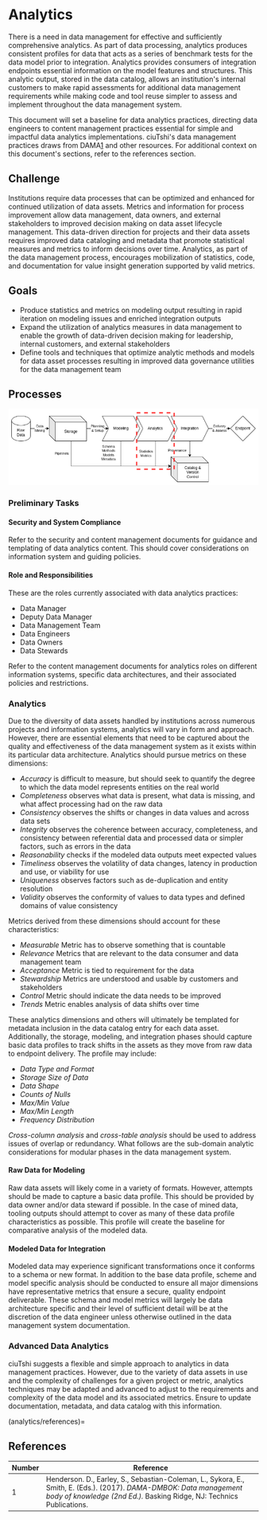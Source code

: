 # Analytics

There is a need in data management for effective and sufficiently comprehensive analytics. As part of data processing, analytics produces consistent profiles for data that acts as a series of benchmark tests for the data model prior to integration. Analytics provides consumers of integration endpoints essential information on the model features and structures. This analytic output, stored in the data catalog, allows an institution's internal customers to make rapid assessments for additional data management requirements while making code and tool reuse simpler to assess and implement throughout the data management system.

This document will set a baseline for data analytics practices, directing data engineers to content management practices essential for simple and impactful data analytics implementations. ciuTshi's data management practices draws from DAMA[1](analytics/references) and other resources. For additional context on this document's sections, refer to the references section.

## Challenge

Institutions require data processes that can be optimized and enhanced for continued utilization of data assets. Metrics and information for process improvement allow data management, data owners, and external stakeholders to improved decision making on data asset lifecycle management. This data-driven direction for projects and their data assets requires improved data cataloging and metadata that promote statistical measures and metrics to inform decisions over time. Analytics, as part of the data management process, encourages mobilization of statistics, code, and documentation for value insight generation supported by valid metrics.

## Goals

* Produce statistics and metrics on modeling output resulting in rapid iteration on modeling issues and enriched integration outputs
* Expand the utilization of analytics measures in data management to enable the growth of data-driven decision making for leadership, internal customers, and external stakeholders
* Define tools and techniques that optimize analytic methods and models for data asset processes resulting in improved data governance utilities for the data management team

## Processes

![Data Overview - Analytics](static/images/dm_overview_analytics.png)

### Preliminary Tasks

#### Security and System Compliance

Refer to the security and content management documents for guidance and templating of data analytics content. This should cover considerations on information system and guiding policies.

#### Role and Responsibilities

These are the roles currently associated with data analytics practices:

* Data Manager
* Deputy Data Manager
* Data Management Team
* Data Engineers
* Data Owners
* Data Stewards

Refer to the content management documents for analytics roles on different information systems, specific data architectures, and their associated policies and restrictions.

### Analytics

Due to the diversity of data assets handled by institutions across numerous projects and information systems, analytics will vary in form and approach. However, there are essential elements that need to be captured about the quality and effectiveness of the data management system as it exists within its particular data architecture. Analytics should pursue metrics on these dimensions:

* _Accuracy_ is difficult to measure, but should seek to quantify the degree to which the data model represents entities on the real world
* _Completeness_ observes what data is present, what data is missing, and what affect processing had on the raw data
* _Consistency_ observes the shifts or changes in data values and across data sets
* _Integrity_ observes the coherence between accuracy, completeness, and consistency between referential data and processed data or simpler factors, such as errors in the data
* _Reasonability_ checks if the modeled data outputs meet expected values
* _Timeliness_ observes the volatility of data changes, latency in production and use, or viability for use
* _Uniqueness_ observes factors such as de-duplication and entity resolution
* _Validity_ observes the conformity of values to data types and defined domains of value consistency

Metrics derived from these dimensions should account for these characteristics:

* _Measurable_ Metric has to observe something that is countable
* _Relevance_ Metrics that are relevant to the data consumer and data management team
* _Acceptance_ Metric is tied to requirement for the data
* _Stewardship_ Metrics are understood and usable by customers and stakeholders
* _Control_ Metric should indicate the data needs to be improved
* _Trends_ Metric enables analysis of data shifts over time

These analytics dimensions and others will ultimately be templated for metadata inclusion in the data catalog entry for each data asset. Additionally, the storage, modeling, and integration phases should capture basic data profiles to track shifts in the assets as they move from raw data to endpoint delivery. The profile may include:

* _Data Type and Format_
* _Storage Size of Data_
* _Data Shape_
* _Counts of Nulls_
* _Max/Min Value_
* _Max/Min Length_
* _Frequency Distribution_

_Cross-column analysis_ and _cross-table analysis_ should be used to address issues of overlap or redundancy. What follows are the sub-domain analytic considerations for modular phases in the data management system.

#### Raw Data for Modeling

Raw data assets will likely come in a variety of formats. However, attempts should be made to capture a basic data profile. This should be provided by data owner and/or data steward if possible. In the case of mined data, tooling outputs should attempt to cover as many of these data profile characteristics as possible. This profile will create the baseline for comparative analysis of the modeled data.

#### Modeled Data for Integration

Modeled data may experience significant transformations once it conforms to a schema or new format. In addition to the base data profile, scheme and model specific analysis should be conducted to ensure all major dimensions have representative metrics that ensure a secure, quality endpoint deliverable. These schema and model metrics will largely be data architecture specific and their level of sufficient detail will be at the discretion of the data engineer unless otherwise outlined in the data management system documentation.

### Advanced Data Analytics

ciuTshi suggests a flexible and simple approach to analytics in data management practices. However, due to the variety of data assets in use and the complexity of challenges for a given project or metric, analytics techniques may be adapted and advanced to adjust to the requirements and complexity of the data model and its associated metrics. Ensure to update documentation, metadata, and data catalog with this information.

(analytics/references)=

## References

Number|Reference
--|--
1|Henderson. D., Earley, S., Sebastian-Coleman, L., Sykora, E., Smith, E. (Eds.). (2017). *DAMA-DMBOK: Data management body of knowledge (2nd Ed.).* Basking Ridge, NJ: Technics Publications.
